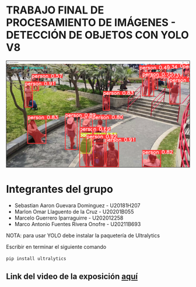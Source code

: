 # TRABAJO FINAL DE PROCESAMIENTO DE IMÁGENES - DETECCIÓN DE OBJETOS CON YOLO V8

![](https://github.com/BalkKobe/TF_Procesamiento/blob/main/Captura%20de%20pantalla%202023-11-21%20014932.png?raw=true)

# Integrantes del grupo
+ Sebastian Aaron Guevara Dominguez - U20181H207
+ Marlon Omar Llaguento de la Cruz - U20201B055
+ Marcelo Guerrero Iparraguirre - U202012258
+ Marco Antonio Fuentes Rivera Onofre - U20211B693

NOTA: para usar YOLO debe instalar la paquetería de Ultralytics

Escribir en terminar el siguiente comando

`pip install ultralytics`

## Link del video de la exposición [aquí](https://drive.google.com/file/d/1dHsfVyBhNoZtLFo_2F3XO8Bh_DtZ3ZAK/view?usp=sharing)